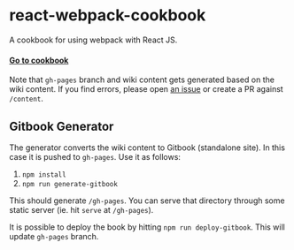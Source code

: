 # react-webpack-cookbook
A cookbook for using webpack with React JS. 

#### [Go to cookbook](https://christianalfoni.github.io/react-webpack-cookbook/)

Note that `gh-pages` branch and wiki content gets generated based on the wiki content. If you find errors, please open [an issue](https://github.com/christianalfoni/react-webpack-cookbook/issues/new) or create a PR against `/content`.

## Gitbook Generator

The generator converts the wiki content to Gitbook (standalone site). In this case it is pushed to `gh-pages`. Use it as follows:

1. `npm install`
2. `npm run generate-gitbook`

This should generate `/gh-pages`. You can serve that directory through some static server (ie. hit `serve` at `/gh-pages`).

It is possible to deploy the book by hitting `npm run deploy-gitbook`. This will update `gh-pages` branch.
